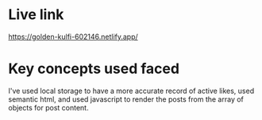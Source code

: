 # Live link
https://golden-kulfi-602146.netlify.app/

# Key concepts used faced
I've used local storage to have a more accurate record of active likes, used semantic html, and used javascript to render the posts from the array of objects for post content.
